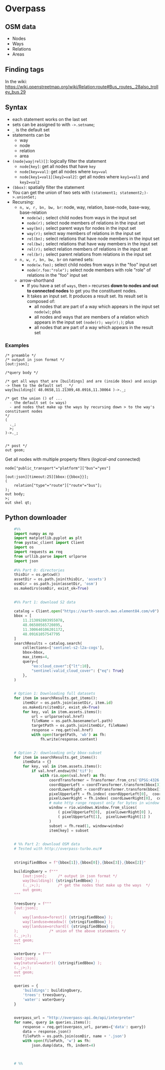 # Overpass

## OSM data
- Nodes
- Ways 
- Relations
- Areas

## Finding tags
In the wiki: https://wiki.openstreetmap.org/wiki/Relation:route#Bus_routes_.28also_trolley_bus.29 

## Syntax

 - each statement works on the last set
 - sets can be assigned to with `->.setname`;
 - `_` is the default set
 - statements can be 
     - way
     - node
     - relation
     - area
  - `(node|way|rel)[]`: logically filter the statement
     - `node[key]`: get all nodes that have `key`
     - `node[key=val]`: get all nodes where `key=val`
     - `node[key1=val1][key2=val2]`: get all nodes where `key1=val1` and `key2=val2`
  - `(bbox)`: spatially filter the statement
  - You can get the union of two sets with 
    `(statement1; statement2;)->.unionSet;`
  - Recursing:
    - `n, w, r, bn, bw, br`: node, way, relation, base-node, base-way, base-relation
        - `node(w);`  select child nodes from ways in the input set
        - `node(r);`  select node members of relations in the input set
        - `way(bn);`  select parent ways for nodes in the input set
        - `way(r);`   select way members of relations in the input set
        - `rel(bn);`  select relations that have node members in the input set
        - `rel(bw);`  select relations that have way members in the input set
        - `rel(r);`   select relation members of relations in the input set
        - `rel(br);`  select parent relations from relations in the input set
    - `n, w, r, bn, bw, br` on named sets:
      - `node(w.foo);`         select child nodes from ways in the "foo" input set
      - `node(r.foo:"role");`  select node members with role "role" of relations in the "foo" input set
    - arrow-shorthand
      - If you have a set of `ways`, then `>` recurses **down to nodes and out to connected nodes** to get you the constituent nodes.
      - It takes an input set. It produces a result set. Its result set is composed of:
        - all nodes that are part of a way which appears in the input set `node(w)`; plus
        - all nodes and ways that are members of a relation which appears in the input set `(node(r); way(r);)`; plus
        - all nodes that are part of a way which appears in the result set

### Examples

```
/* preamble */
/* output in json format */
[out:json];

/*query body */

/* get all ways that are [buildings] and are (inside bbox) and assign -> them to the default set _ */
way[building]( 48.0658,11.21309,48.0916,11.30064 )->._;

/* get the union () of ... 
  - the default set (= ways)
  - and nodes that make up the ways by recursing down > to the way's constituent nodes
*/
(
  ._;
  >;
)->._;        


/* post */
out geom;

```


Get all nodes with multiple property filters (*logical-and* connected)
```
node["public_transport"="platform"]["bus"="yes"]
```


```
[out:json][timeout:25][bbox:{{bbox}}];
(
    relation["type"="route"]["route"="bus"];
);
out body;
>;
out skel qt;
```


## Python downloader

```python
    #%%
    import numpy as np
    import matplotlib.pyplot as plt
    from pystac_client import Client
    import os
    import requests as req
    from urllib.parse import urlparse
    import json
    
    #%% Part 0: directories
    thisDir = os.getcwd()
    assetDir = os.path.join(thisDir, 'assets')
    osmDir = os.path.join(assetDir, 'osm')
    os.makedirs(osmDir, exist_ok=True)
    
    
    #%% Part 1: download S2 data
    
    catalog = Client.open("https://earth-search.aws.element84.com/v0")
    bbox = [
        11.213092803955078,
        48.06580565720895,
        11.300640106201172,
        48.09161057547795
    ]
    searchResults = catalog.search(
        collections=['sentinel-s2-l2a-cogs'],
        bbox=bbox,
        max_items=4,
        query={
            "eo:cloud_cover":{"lt":10},
            "sentinel:valid_cloud_cover": {"eq": True}
        },
    )
    
    
    # Option 1: Downloading full datasets
    for item in searchResults.get_items():
        itemDir = os.path.join(assetDir, item.id)
        os.makedirs(itemDir, exist_ok=True)
        for key, val in item.assets.items():
            url = urlparse(val.href)
            fileName = os.path.basename(url.path)
            targetPath = os.path.join(itemDir, fileName)
            response = req.get(val.href)
            with open(targetPath, 'wb') as fh:
                fh.write(response.content)
    

    # Option 2: downloading only bbox-subset
    for item in searchResults.get_items():
        itemData = {}
        for key, val in item.assets.items():
            if val.href.endswith('tif'):
                with rio.open(val.href) as fh:
                    coordTransformer = Transformer.from_crs('EPSG:4326', fh.crs)
                    coordUpperLeft = coordTransformer.transform(bbox[3], bbox[0])
                    coordLowerRight = coordTransformer.transform(bbox[1], bbox[2]) 
                    pixelUpperLeft = fh.index( coordUpperLeft[0],  coordUpperLeft[1] )
                    pixelLowerRight = fh.index( coordLowerRight[0],  coordLowerRight[1] )
                    # make http range request only for bytes in window
                    window = rio.windows.Window.from_slices(
                        ( pixelUpperLeft[0],  pixelLowerRight[0] ), 
                        ( pixelUpperLeft[1],  pixelLowerRight[1] )
                    )
                    subset = fh.read(1, window=window)
                    item[key] = subset
    
    
    # %% Part 2: download OSM data
    # Tested with http://overpass-turbo.eu/#
    
    
    stringifiedBbox = f"{bbox[1]},{bbox[0]},{bbox[3]},{bbox[2]}"
    
    buildingQuery = f"""
        [out:json];     /* output in json format */
        way[building]( {stringifiedBbox} );
        (._;>;);        /* get the nodes that make up the ways  */
        out geom;
    """
    
    treesQuery = f"""
    [out:json];
    (
        way[landuse=forest]( {stringifiedBbox} );
        way[landuse=meadow]( {stringifiedBbox} );
        way[landuse=orchard]( {stringifiedBbox} );
    );              /* union of the above statements */
    (._;>;);
    out geom;
    """
    
    waterQuery = f"""
    [out:json];
    way[natural=water]( {stringifiedBbox} );
    (._;>;);
    out geom;
    """
    
    queries = {
        'buildings': buildingQuery,
        'trees': treesQuery,
        'water': waterQuery
    }
    
    
    overpass_url = "http://overpass-api.de/api/interpreter"
    for name, query in queries.items():
        response = req.get(overpass_url, params={'data': query})
        data = response.json()
        filePath = os.path.join(osmDir, name + '.json')
        with open(filePath, 'w') as fh:
            json.dump(data, fh, indent=4)
    
    
    
    # %%
```